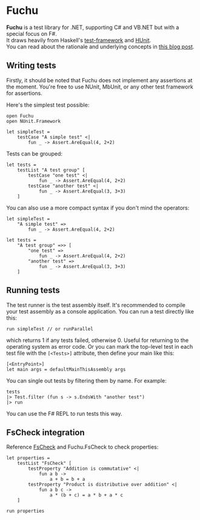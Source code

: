 # Fuchu #

**Fuchu** is a test library for .NET, supporting C# and VB.NET but with a special focus on F#.   
It draws heavily from Haskell's [test-framework](http://batterseapower.github.com/test-framework/) and [HUnit](http://hunit.sourceforge.net/).   
You can read about the rationale and underlying concepts in [this blog post](http://bugsquash.blogspot.com/2012/06/fuchu-functional-test-library-for-net.html).

## Writing tests ##

Firstly, it should be noted that Fuchu does not implement any assertions at the moment. You're free to use NUnit, MbUnit, or any other test framework for assertions.

Here's the simplest test possible:


    open Fuchu
    open NUnit.Framework

    let simpleTest = 
        testCase "A simple test" <| 
            fun _ -> Assert.AreEqual(4, 2+2)

Tests can be grouped:

    let tests = 
        testList "A test group" [
            testCase "one test" <|
                fun _ -> Assert.AreEqual(4, 2+2)
            testCase "another test" <|
                fun _ -> Assert.AreEqual(3, 3+3)
        ]

You can also use a more compact syntax if you don't mind the operators:

    let simpleTest = 
        "A simple test" =>
            fun _ -> Assert.AreEqual(4, 2+2)

    let tests = 
        "A test group" =>> [
            "one test" =>
                fun _ -> Assert.AreEqual(4, 2+2)
            "another test" =>
                fun _ -> Assert.AreEqual(3, 3+3)
        ]

## Running tests ##

The test runner is the test assembly itself. It's recommended to compile your test assembly as a console application. You can run a test directly like this:

    run simpleTest // or runParallel
    
which returns 1 if any tests failed, otherwise 0. Useful for returning to the operating system as error code. Or you can mark the top-level test in each test file with the `[<Tests>]` attribute, then define your main like this:

    [<EntryPoint>]
    let main args = defaultMainThisAssembly args
    
You can single out tests by filtering them by name. For example:

    tests
    |> Test.filter (fun s -> s.EndsWith "another test")
    |> run

You can use the F# REPL to run tests this way.

## FsCheck integration ##

Reference [FsCheck](http://fscheck.codeplex.com/) and Fuchu.FsCheck to check properties:

    let properties = 
        testList "FsCheck" [
            testProperty "Addition is commutative" <|
                fun a b -> 
                    a + b = b + a
            testProperty "Product is distributive over addition" <|
                fun a b c -> 
                    a * (b + c) = a * b + a * c
        ]

    run properties
    
